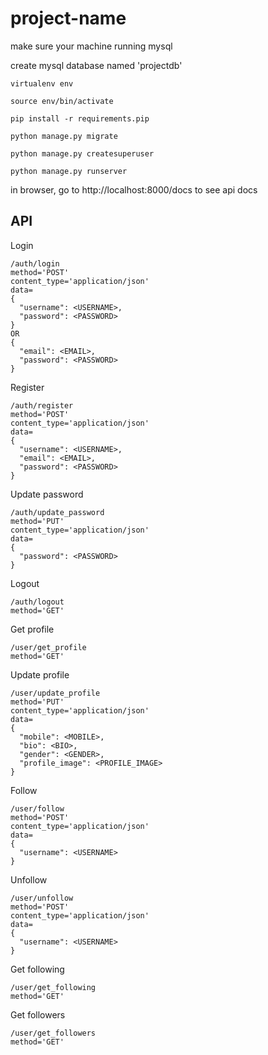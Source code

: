# project-name

make sure your machine running mysql

create mysql database named 'projectdb'

```
virtualenv env

source env/bin/activate

pip install -r requirements.pip

python manage.py migrate

python manage.py createsuperuser

python manage.py runserver
```

in browser, go to http://localhost:8000/docs to see api docs


## API

Login
```
/auth/login
method='POST'
content_type='application/json'
data=
{
  "username": <USERNAME>,
  "password": <PASSWORD>
}
OR
{
  "email": <EMAIL>,
  "password": <PASSWORD>
}
```

Register
```
/auth/register
method='POST'
content_type='application/json'
data=
{
  "username": <USERNAME>,
  "email": <EMAIL>,
  "password": <PASSWORD>
}
```

Update password
```
/auth/update_password
method='PUT'
content_type='application/json'
data=
{
  "password": <PASSWORD>
}
```

Logout
```
/auth/logout
method='GET'
```

Get profile
```
/user/get_profile
method='GET'
```

Update profile
```
/user/update_profile
method='PUT'
content_type='application/json'
data=
{
  "mobile": <MOBILE>,
  "bio": <BIO>,
  "gender": <GENDER>,
  "profile_image": <PROFILE_IMAGE>
}
```

Follow
```
/user/follow
method='POST'
content_type='application/json'
data=
{
  "username": <USERNAME>
}
```

Unfollow
```
/user/unfollow
method='POST'
content_type='application/json'
data=
{
  "username": <USERNAME>
}
```

Get following
```
/user/get_following
method='GET'
```

Get followers
```
/user/get_followers
method='GET'
```
